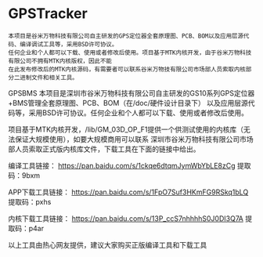 # GPSTracker
    本项目是谷米万物科技有限公司自主研发的GPS定位器全套原理图、PCB、BOM以及应用层源代码、编译调试工具等，采用BSD许可协议。
	任何企业和个人都可以下载、使用或者修改后使用。项目基于MTK内核开发，由于谷米万物科技有限公司不拥有MTK内核版权，因此不能
	在此发布修改后的MTK内核源码，有需要者可以联系谷米万物技有限公司市场部人员索取内核部分二进制文件和相关工具。
GPSBMS
本项目是深圳市谷米万物科技有限公司自主研发的GS10系列GPS定位器+BMS管理全套原理图、PCB、BOM（在/doc/硬件设计目录下） 以及应用层源代码等，采用BSD许可协议。任何企业和个人都可以下载、使用或者修改后使用。

项目基于MTK内核开发，/lib/GM_03D_OP_F1提供一个供测试使用的内核库（无法保证大规模使用），如要大规模商用可以联系 深圳市谷米万物科技有限公司市场部人员索取正式版内核库文件，下载工具在下面的链接中给出。

编译工具链接： https://pan.baidu.com/s/1ckqe6dtqmJymWbYbLE8zCg 提取码：9bxm

APP下载工具链接： https://pan.baidu.com/s/1FpO7Suf3HKmFG9RSkq1bLQ 提取码：pxhs

内核下载工具链接： https://pan.baidu.com/s/13P_ccS7nhhhhS0J0DI3Q7A 提取码：p4ar

以上工具由热心网友提供，建议大家购买正版编译工具和下载工具

